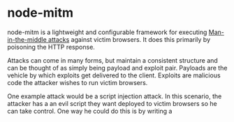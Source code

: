 node-mitm
==================

node-mitm is a lightweight and configurable framework for executing [Man-in-the-middle attacks](http://en.wikipedia.org/wiki/Man-in-the-middle_attack) against victim browsers.  It does this primarily by poisoning the HTTP response.

Attacks can come in many forms, but maintain a consistent structure and can be thought of as simply being payload and exploit pair. Payloads are the vehicle by which exploits get delivered to the client.  Exploits are malicious code the attacker wishes to run victim browsers.

One example attack would be a script injection attack.  In this scenario, the attacker has a an evil script they want deployed to victim browsers so he can take control.  One way he could do this is by writing a <script/> tag containing his code to the browser, which the browser happily executes on his behalf.

node-mitm is designed to be easily extended without having to modify the core features.  This is primarily done by writing middleware and exploits.

Middlewares are configurable functions that generate and deploy payloads to victim browsers at a specified point in the HTTP response's lifecycle.  Put another way, payloads can be configured to deploy before, during, or after writing the response back to the victim.  Additionally, middlewares allow for dynamically configuring payloads with exploits at runtime.  For example, it is possible to configure the script injection middleware with the evil.js exploit, and have it deploy after the page renders.  More on middleware later.  Middleware framework is still undergoing design.  See examples below.

Exploits are functions that execute and mutate the response in some way.  The most common exploits are client-side scripts which the attacker wants to deploy to the user's browser.  Another example would be a function that transforms markup in some way, like the code found in the gsub middleware.

More to follow...

# Changelog
```
  Currently under development
```


# Background
## [Man-in-the-middle](http://en.wikipedia.org/wiki/Man-in-the-middle_attack)
![mitm attack premise](http://f.cl.ly/items/3d0z1p202J1o3s2W3B0E/Screen%20Shot%202013-07-14%20at%209.31.07%20PM.png)


## Prerequisites

node-mitm (currently) assumes you have already setup a fake access point/honeypot.  If you do not know how to do this, check the resources section for links.




### nginx

### node.js (and module dependencies)

### Fake AP Depdencies
#### Backtrack Linux 5r3
* dnspoof
* dhcp3-server
* brctl
* aircrack-ng suite
* wi-fi card with monitoring enable


# Example Usage

```javascript
// Load the Mitm DSL
Mitm = require('./dsl/mitm').Mitm;

// Load the script injection middleware
scriptInjection = require('./middlewares/script_injection').scriptInjection;
gsub = require('./middlewares/gsub').gsub;

// Go!
Mitm.before(scriptInjection("alert")). // Execute the middleware before page load
     frame(gsub(/cloud/ig,"Ass")).     // Execute the middleware against each frame
     after(scriptInjection("alert")).  // Execute the middleware after page load
     start(8000); // port

```

# Development

# Resources

* [Wireless Security Megaprimer](http://www.securitytube.net/groups?operation=view&groupId=9)
* [Setup a Fake Access Point with BackTrack 5](http://exploit.co.il/hacking/set-fake-access-point-backtrack5/)
* [Hak 5 Forums](http://forums.hak5.org/)

# People
* Josh Deeden (gangster@github)



